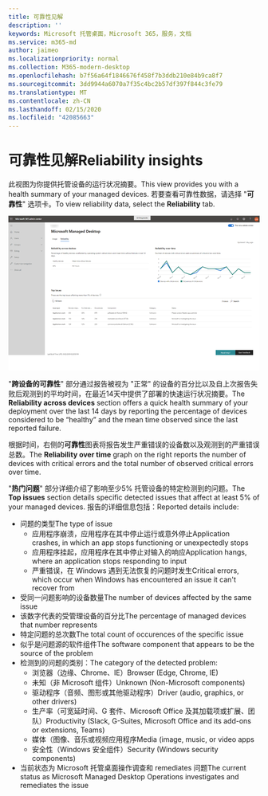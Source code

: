 ```yaml
---
title: 可靠性见解
description: ''
keywords: Microsoft 托管桌面，Microsoft 365，服务，文档
ms.service: m365-md
author: jaimeo
ms.localizationpriority: normal
ms.collection: M365-modern-desktop
ms.openlocfilehash: b7f56a64f1846676f458f7b3ddb210e84b9ca8f7
ms.sourcegitcommit: 3dd9944a6070a7f35c4bc2b57df397f844c3fe79
ms.translationtype: MT
ms.contentlocale: zh-CN
ms.lasthandoff: 02/15/2020
ms.locfileid: "42085663"
---
```

# <a name="reliability-insights"></a><span data-ttu-id="9d4b7-103">可靠性见解</span><span class="sxs-lookup"><span data-stu-id="9d4b7-103">Reliability insights</span></span>

<span data-ttu-id="9d4b7-104">此视图为你提供托管设备的运行状况摘要。</span><span class="sxs-lookup"><span data-stu-id="9d4b7-104">This view provides you with a health summary of your managed devices.</span></span> <span data-ttu-id="9d4b7-105">若要查看可靠性数据，请选择 "**可靠性**" 选项卡。</span><span class="sxs-lookup"><span data-stu-id="9d4b7-105">To view reliability data, select the **Reliability** tab.</span></span>


![可靠性窗格：左上角的设备之间的可靠性、右上角的时间图表的可靠性、顶级问题表在底部。](../../media/insights_reliability.png)

<span data-ttu-id="9d4b7-108">"**跨设备的可靠性**" 部分通过报告被视为 "正常" 的设备的百分比以及自上次报告失败后观测到的平均时间，在最近14天中提供了部署的快速运行状况摘要。</span><span class="sxs-lookup"><span data-stu-id="9d4b7-108">The **Reliability across devices** section offers a quick health summary of your deployment over the last 14 days by reporting the percentage of devices considered to be “healthy” and the mean time observed since the last reported failure.</span></span> 

 
<span data-ttu-id="9d4b7-109">根据时间，右侧的**可靠性**图表将报告发生严重错误的设备数以及观测到的严重错误总数。</span><span class="sxs-lookup"><span data-stu-id="9d4b7-109">The **Reliability over time** graph on the right reports the number of devices with critical errors and the total number of observed critical errors over time.</span></span>

<span data-ttu-id="9d4b7-110">"**热门问题**" 部分详细介绍了影响至少5% 托管设备的特定检测到的问题。</span><span class="sxs-lookup"><span data-stu-id="9d4b7-110">The **Top issues** section details specific detected issues that affect at least 5% of your managed devices.</span></span> <span data-ttu-id="9d4b7-111">报告的详细信息包括：</span><span class="sxs-lookup"><span data-stu-id="9d4b7-111">Reported details include:</span></span>

- <span data-ttu-id="9d4b7-112">问题的类型</span><span class="sxs-lookup"><span data-stu-id="9d4b7-112">The type of issue</span></span>
    - <span data-ttu-id="9d4b7-113">应用程序崩溃，应用程序在其中停止运行或意外停止</span><span class="sxs-lookup"><span data-stu-id="9d4b7-113">Application crashes, in which an app stops functioning or unexpectedly stops</span></span>
    - <span data-ttu-id="9d4b7-114">应用程序挂起，应用程序在其中停止对输入的响应</span><span class="sxs-lookup"><span data-stu-id="9d4b7-114">Application hangs, where an application stops responding to input</span></span>
    - <span data-ttu-id="9d4b7-115">严重错误，在 Windows 遇到无法恢复的问题时发生</span><span class="sxs-lookup"><span data-stu-id="9d4b7-115">Critical errors, which occur when Windows has encountered an issue it can't recover from</span></span>
- <span data-ttu-id="9d4b7-116">受同一问题影响的设备数量</span><span class="sxs-lookup"><span data-stu-id="9d4b7-116">The number of devices affected by the same issue</span></span>
- <span data-ttu-id="9d4b7-117">该数字代表的受管理设备的百分比</span><span class="sxs-lookup"><span data-stu-id="9d4b7-117">The percentage of managed devices that number represents</span></span>
- <span data-ttu-id="9d4b7-118">特定问题的总次数</span><span class="sxs-lookup"><span data-stu-id="9d4b7-118">The total count of occurences of the specific issue</span></span>
- <span data-ttu-id="9d4b7-119">似乎是问题源的软件组件</span><span class="sxs-lookup"><span data-stu-id="9d4b7-119">The software component that appears to be the source of the problem</span></span>
- <span data-ttu-id="9d4b7-120">检测到的问题的类别：</span><span class="sxs-lookup"><span data-stu-id="9d4b7-120">The category of the detected problem:</span></span>
    - <span data-ttu-id="9d4b7-121">浏览器（边缘、Chrome、IE）</span><span class="sxs-lookup"><span data-stu-id="9d4b7-121">Browser (Edge, Chrome, IE)</span></span>
    - <span data-ttu-id="9d4b7-122">未知（非 Microsoft 组件）</span><span class="sxs-lookup"><span data-stu-id="9d4b7-122">Unknown (Non-Microsoft components)</span></span>
    - <span data-ttu-id="9d4b7-123">驱动程序（音频、图形或其他驱动程序）</span><span class="sxs-lookup"><span data-stu-id="9d4b7-123">Driver (audio, graphics, or other drivers)</span></span>
    - <span data-ttu-id="9d4b7-124">生产率（可宽延时间、G 套件、Microsoft Office 及其加载项或扩展、团队）</span><span class="sxs-lookup"><span data-stu-id="9d4b7-124">Productivity (Slack, G-Suites, Microsoft Office and its add-ons or extensions, Teams)</span></span>
    - <span data-ttu-id="9d4b7-125">媒体（图像、音乐或视频应用程序</span><span class="sxs-lookup"><span data-stu-id="9d4b7-125">Media (image, music, or video apps</span></span>
    - <span data-ttu-id="9d4b7-126">安全性（Windows 安全组件）</span><span class="sxs-lookup"><span data-stu-id="9d4b7-126">Security (Windows security components)</span></span>
- <span data-ttu-id="9d4b7-127">当前状态为 Microsoft 托管桌面操作调查和 remediates 问题</span><span class="sxs-lookup"><span data-stu-id="9d4b7-127">The current status as Microsoft Managed Desktop Operations investigates and remediates the issue</span></span>

